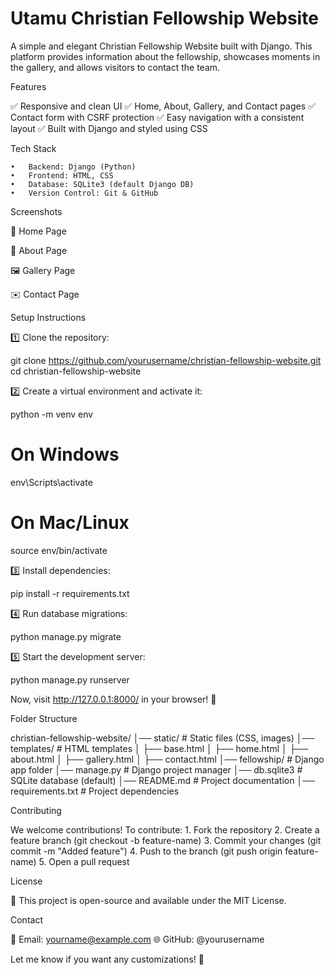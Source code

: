 
# Utamu Christian Fellowship Website

A simple and elegant Christian Fellowship Website built with Django. This platform provides information about the fellowship, showcases moments in the gallery, and allows visitors to contact the team.

Features

✅ Responsive and clean UI
✅ Home, About, Gallery, and Contact pages
✅ Contact form with CSRF protection
✅ Easy navigation with a consistent layout
✅ Built with Django and styled using CSS

Tech Stack

	•	Backend: Django (Python)
	•	Frontend: HTML, CSS
	•	Database: SQLite3 (default Django DB)
	•	Version Control: Git & GitHub

Screenshots

🌟 Home Page

📖 About Page

🖼️ Gallery Page

✉️ Contact Page

Setup Instructions

1️⃣ Clone the repository:

git clone https://github.com/yourusername/christian-fellowship-website.git
cd christian-fellowship-website

2️⃣ Create a virtual environment and activate it:

python -m venv env
# On Windows
env\Scripts\activate
# On Mac/Linux
source env/bin/activate

3️⃣ Install dependencies:

pip install -r requirements.txt

4️⃣ Run database migrations:

python manage.py migrate

5️⃣ Start the development server:

python manage.py runserver

Now, visit http://127.0.0.1:8000/ in your browser! 🎉

Folder Structure

christian-fellowship-website/
│── static/                  # Static files (CSS, images)
│── templates/               # HTML templates
│   ├── base.html
│   ├── home.html
│   ├── about.html
│   ├── gallery.html
│   ├── contact.html
│── fellowship/              # Django app folder
│── manage.py                # Django project manager
│── db.sqlite3                # SQLite database (default)
│── README.md                # Project documentation
│── requirements.txt         # Project dependencies

Contributing

We welcome contributions! To contribute:
	1.	Fork the repository
	2.	Create a feature branch (git checkout -b feature-name)
	3.	Commit your changes (git commit -m "Added feature")
	4.	Push to the branch (git push origin feature-name)
	5.	Open a pull request

License

📜 This project is open-source and available under the MIT License.

Contact

📧 Email: yourname@example.com
🌐 GitHub: @yourusername

Let me know if you want any customizations! 🚀
